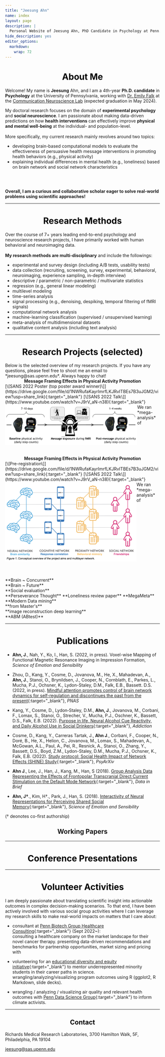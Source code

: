 ```yaml
---
title: "Jeesung Ahn"
name: index
layout: page
description: |
  Personal Website of Jeesung Ahn, PhD Candidate in Psychology at Penn.
hide_description: yes
editor_options: 
  markdown: 
    wrap: 72
---
```


<style type="text/css">
    .page-title {
        position: absolute;
        width: 1px;
        height: 1px;
        margin: -1px;
        border: 0;
        padding: 0;
        clip: rect(0 0 0 0);
        overflow: hidden;
    }
    
    h1, h2, h3 {
  text-align: center;
}

</style>
<h1 class="h1" style="color: rgb(0,0,0)" id="about"> About Me </h1>

Welcome! My name is **Jeesung** Ahn, and I am a 4th-year **Ph.D. candidate** in **Psychology** at the University of Pennsylvania, working with [Dr. Emily Falk](https://www.asc.upenn.edu/people/faculty/emily-falk-phd) at the [Communication Neuroscience Lab](https://www.asc.upenn.edu/research/centers/communication-neuroscience-lab) (expected graduation in May 2024).

My doctoral research focuses on the domain of **experimental psychology** and **social neuroscience**. I am passionate about making data-driven predictions on how **health interventions** can effectively improve **physical and mental well-being** at the individual- and population-level.
<br>
<br>
More specifically, my current research mainly revolves around two topics: 
<br>
- developing brain-based computational models to evaluate the effectiveness of persuasive health message interventions in promoting health behaviors (e.g., physical activity) 
- explaining individual differences in mental health (e.g., loneliness) based on brain network and social network characteristics
<br>
<br>

**Overall, I am a curious and collaborative scholar eager to solve real-world problems using scientific approaches!**

---
<h1 class="h1" style="color: rgb(0,0,0)" id="methods summary"> Research Methods  </h1>

Over the course of 7+ years leading end-to-end psychology and neuroscience research projects, I have primarily worked with human behavioral and neuroimaging data. 
<br>
<br /> 
**My research methods are multi-disciplinary** and include the followings: 
- experimental and survey design (including A/B tests, usability tests)
- data collection (recruiting, screening, survey, experimental, behavioral, neuroimaging, experience sampling, in-depth interview)
- descriptive / parametric / non-parametric / multivariate statistics
- regression (e.g., general linear modeling)
- multilevel modeling
- time-series analysis
- signal processing (e.g., denoising, despiking, temporal filtering of fMRI signals)
- computational network analysis
- machine-learning classification (supervised / unsupervised learning)
- meta-analysis of multidimensional datasets
- qualitative content analysis (including text analysis)

---
<h1 class="h1" style="color: rgb(0,0,0)" id="research"> Research Projects (selected) </h1>
Below is the selected overview of my research projects. If you have any questions, please feel free to shoot me an email to *jeesung@sas.upenn.edu*. Always happy to chat! 
<br>
<div align="center"><strong>Message Framing Effects in Physical Activity Promotion</strong></div>
[\[SANS 2022 Poster (top poster award winner)\]](https://drive.google.com/file/d/1NWRufaKayrImrfLKJRvITBEs7B3uJGM2/view?usp=share_link){:target="_blank"}  [\[SANS 2022 Talk\]](https://www.youtube.com/watch?v=J9rV_aN-n38){:target="_blank"} <br>

<div class="row">
  <div class="column">
  <img class="proj-image" src="/assets/img/framing.png" style="height: 100%; width: 100%; object-fit: contain">
  </div>

  <div class="column" markdown="1">
  We ran *mega-analysis* of 
  </div>
</div>

<br>
<br>
<div align="center"><strong>Message Framing Effects in Physical Activity Promotion</strong></div>
[\[Pre-registration\]](https://drive.google.com/file/d/1NWRufaKayrImrfLKJRvITBEs7B3uJGM2/view?usp=share_link){:target="_blank"}  [\[SANS 2022 Talk\]](https://www.youtube.com/watch?v=J9rV_aN-n38){:target="_blank"} <br>

<div class="row">
  <div class="column">
  <img class="proj-image" src="/assets/img/shine_protocol.png" style="height: 100%; width: 100%; object-fit: contain">
  </div>

  <div class="column" markdown="1">
  We ran *mega-analysis* of 
  </div>
</div>

<br>
<br>

<br>
**Brain ~ Concurrent**

<br>
**Brain ~ Future**

<br>
**Social evaluation** 

<br>
**Perseverance Thought**
**Loneliness review paper**
**MegaMeta**
<br>
**Modern Data mining** 

<br>
**from Master's**

<br>
**image reconstruction deep learning**

<br>
**ABM (ABtest)**


---
<h1 class="h1" style="color: rgb(0,0,0)" id="publications"> Publications </h1>

- **Ahn, J**., Nah, Y., Ko, I., Han, S. (2022, in press). Voxel-wise Mapping of Functional Magnetic Resonance Imaging in Impression Formation, *Science of Emotion and Sensibility*

- Zhou, D., Kang, Y., Cosme, D., Jovanova, M., He, X., Mahadevan, A., **Ahn, J**., Stanoi, O., Brynildsen, J., Cooper, N., Cornblath, E., Parkes, L., Mucha, P.J., Ochsner, K., Lydon-Staley, D.M., Falk, E.B., Bassett. D.S. (2022, in press). [Mindful attention promotes control of brain network dynamics for self-regulation and discontinues the past from the present](https://psyarxiv.com/u83my/){:target="_blank"}, *PNAS*

- Kang, Y., Cosme, D., Lydon‐Staley, D.M., **Ahn, J**., Jovanova, M., Corbani, F., Lomax, S., Stanoi, O., Strecher, V., Mucha, P.J., Oschner, K., Bassett, D.S., Falk, E.B. (2022). [Purpose in life, Neural Alcohol Cue Reactivity, and Daily Alcohol Use in Social Drinkers](https://onlinelibrary.wiley.com/doi/pdf/10.1111/add.16012){:target="_blank"}, *Addiction*

- Cosme, D., Kang, Y., Carreras Tartak, J., **Ahn J**., Corbani, F., Cooper, N., Doré, B., He, X., Helion, C., Jovanova, M., Lomax, S., Mahadevan, A., McGowan, A.L., Paul, A., Pei, R., Resnick, A., Stanoi, O., Zhang, Y., Bassett, D.S., Boyd, Z.M., Lydon-Staley, D.M., Mucha, P.J., Ochsner, K., Falk, E.B. (2022). [Study protocol: Social Health Impact of Network Effects (SHINE) Study](https://psyarxiv.com/cj2nx/){:target="_blank"}, *PsyArXiv*

- **Ahn J**., Lee, J., Han, J., Kang, M., Han, S (2018). [Group Analysis Data Representing the Effects of Frontopolar Transcranial Direct Current Stimulation on the Default Mode Network](https://www.sciencedirect.com/science/article/pii/S2352340918310163){:target="_blank"}, *Data in Brief* 

- **Ahn, J†**., Kim, H†., Park, J., Han, S. (2018). [Interactivity of Neural Representations for Perceiving Shared Social Memory](https://koreascience.kr/article/JAKO201836262560035.pdf){:target="_blank"}, *Science of Emotion and Sensibility*

(† deonotes co-first authorship)

<h2 class="h2"> Working Papers </h2>

---
<h1 class="h1" style="color: rgb(0,0,0)" id="presentations"> Conference Presentations </h1>


---
<h1 class="h1" style="color: rgb(0,0,0)" id="activities"> Volunteer Activities </h1>

I am deeply passionate about translating scientific insight into actionable outcomes in complex decision-making scenarios. To that end, I have been actively involved with various social group activities where I can leverage my research skills to make real-world impacts on matters that I care about: 

- consultant at [Penn Biotech Group Healthcare Consulting](https://pennbiotechgroup.org/){:target="_blank"} (Sept 2022~):<br /> 
consulting a healthcare company on the market landscape for their novel cancer therapy. 
presenting data-driven recommendations and benchmarks for
partnership opportunities, market sizing and pricing with 

- volunteering for an [educational diversity and equity initiative](https://web.sas.upenn.edu/dive/){:target="_blank"} to mentor underrepresented
minority students in their career paths in science. wrangling/analyzing/visualizing program outcomes using R (ggplot2, R
Markdown, slide decks). 

- wrangling / analyzing / visualizing air quality and relevant health outcomes with [Penn Data Science Group](https://penndsg.com/){:target="_blank"} to inform climate activists.

------------------------------------------------------------------------

<h2 class="h1" style="color: rgb(0,0,0)" id="contact-me"> Contact </h2>

Richards Medical Research Laboratories, 3700 Hamilton Walk, 5F,
Philadelphia, PA 19104

<p class="home-element">

jeesung@sas.upenn.edu

</p>

<style type="text/css">
  .body-social > ul {
    display: inline-block;
    list-style-type: none;
    margin-bottom: 0;
    overflow: hidden;
    padding: 0;
  }

  .body-social > ul > li {
    float: left;

    /* padding-left: 5px; */
    padding-right: 10px;

    /* display: inline-block; */
  }

  .body-social > ul > li > a {
    display: inline;
    text-align: center;
    font-size: 0.95rem;
    font-weight: 600;
    /*width: 3rem;*/
    /*height: 4rem;*/
    padding: 4px;

    /* line-height: 3rem; */

    text-decoration: none;
    border-width: 1px;
    border-style: solid;
    border-radius: 5px;
    transition: background-color 250ms, color 250ms, text-decoration-color 250ms, border-color 250ms;

    /* border-bottom: none; */
  }

  .body-social > ul > li > a:not(.btn):not(.no-hover) {
    border-color: var(--accent-color);
  }

  .body-social > ul > li > a:hover {
    color: white;
    background-color: var(--accent-color);
    border-radius: 5px;
    padding: 4px;
    transition: background-color 250ms, color 250ms, text-decoration-color 250ms, border-color 250ms;
  }

  .row {
    display: flex;
  }

  .column {
    flex: 50%;
  }

  img.proj-image {
    display: block;
    margin-right: auto;
    padding-right: 20px;
  }
</style>
